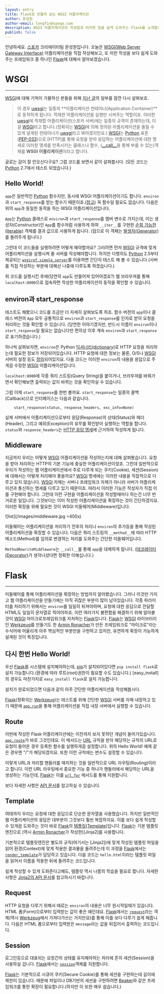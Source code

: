 ```yaml
---
layout: entry
title: Flask로 만들어 보는 WSGI 어플리케이션
author: 문성원
author-email: longfin@spoqa.com
description: WSGI 어플리케이션의 작성법과 이러한 일을 쉽게 도와주는 Flask를 소개합니다.
publish: false
---
```


안녕하세요. [스포카] 크리에이터팀 문성원입니다. 오늘은 [WSGI(Web Server Gateway Interface)][WSGI] 어플리케이션을 직접 작성해보고, 또 이런 작성을 보다 쉽게 도와주는 프레임워크 중 하나인 [Flask]에 대해서 알아보겠습니다.

# WSGI
---

[WSGI]에 대해 기억이 가물하신 분들을 위해 [지난 글](http://spoqa.github.com/2011/12/24/about-spoqa-server-stack.html)의 일부를 잠깐 다시 살펴보죠.

>이 경우 [uwsgi]는 일종의 **어플리케이션 컨테이너(Application Container)**로 동작하게 됩니다. 적재한 어플리케이션을 실행만 시켜주는 역할이죠. 이러한 [uwsgi]에 적재할 어플리케이션(스포카 서버)에는 일종의 규격이 존재하는데, 이걸 [WSGI]라고 합니다.(정확히는 [WSGI]에 의해 정의된 어플리케이션을 돌릴 수 있게 설계된 컨테이너가 [uwsgi]라고 봐야겠지만요.) [WSGI]는 [Python] 표준([PEP-033](http://www.python.org/dev/peps/pep-0333/))으로 [HTTP]를 통해 요청을 받아 응답하는 어플리케이션에 대한 명세로 이러한 명세를 만족시키는 클래스나 함수, ([\_\_call\_\_](http://docs.python.org/reference/datamodel.html#object.__call__)을 통해 부를 수 있는)객체를 **WSGI 어플리케이션**이라고 합니다.

글로는 감이 잘 안오신다구요? 그럼 코드를 보면서 같이 살펴봅시다. (모든 코드는 [Python] 2.7에서 테스트 되었습니다.)

## Hello World!

<script src="https://gist.github.com/1606034.js"> </script>

<code>app</code>은 일반적인 [Python] 함수지만, 동시에 WSGI 어플리케이션이기도 합니다. <code>environ</code>과 <code>start_response</code>를 받는 함수기 때문이죠.([참고](http://www.python.org/dev/peps/pep-0333/#the-application-framework-side)) 꼭 함수일 필요도 없습니다. 다음은 위의 <code>app</code>과 동일한 동작을 하는 WSGI 어플리케이션입니다.

<script src="https://gist.github.com/1606137.js"> </script>

<code>App</code>는 [Python] 클래스로 <code>environ</code>과 <code>start_response</code>를 멤버 변수로 가지는데, 이는 생성자(Constructor)인 <code>App</code>를 함수처럼 사용하게 하여 <code>\_\_iter\_\_</code>를 구현한 [순회 가능한(Iterable)][Iterable] 객체를 결과 값으로 사용하게 됩니다. (덤으로 이 객체는 [발생자(Generator)][Generator]를 돌려주게 됩니다.)

그런데 이 코드들을 실행하려면 어떻게 해야할까요? 그러려면 먼저 [WSGI] 규격에 맞게 어플리케이션을 실행시켜 줄 서버를 작성해야합니다. 하지만 다행히도 [Python] 2.5부터 제공되는 [<code>wsgiref.simple_server</code>][wsgiref.simple_server]를 이용하면 간단히 테스트 해 볼 수 있습니다.(서버를 직접 작성하는 부분에 대해선 나중에 다루도록 하겠습니다.) 

<script src="https://gist.github.com/1606870.js"> </script>

위 코드를 실행시킨 후에(당연히 <code>app</code>도 만들어져 있어야겠죠?) 웹 브라우져를 통해 <code>localhost:8000</code>으로 접속하면 작성한 어플리케이션의 동작을 확인할 수 있습니다.

## environ과 start_response

테스트도 해봤으니 코드를 조금만 더 자세히 살펴보도록 하죠. 함수 버젼의 <code>app</code>이나 클래스 버젼의 <code>App</code> 모두 공통적으로 <code>environ</code>과 <code>start\_response</code>를 인자로 받아 요청을 처리하는 것을 확인할 수 있습니다. (당연한 이야기겠지만, 반드시 이름이 <code>environ</code>이나 <code>start\_response</code>일 필요는 없습니다만 편의상 이후 계속 <code>environ</code>과 <code>start_response</code>로 표기하겠습니다.)

 하나씩 살펴보자면, <code>environ</code>은 Python [딕셔너리(dictionary)][Dictionary]로 HTTP 요청을 처리하는데 필요한 정보가 저장되어있습니다. HTTP 요청에 대한 정보는 물론, O/S나 [WSGI] 서버의 설정 등도 [정의](http://www.python.org/dev/peps/pep-0333/#environ-variables)되어있지요. 다음 코드는 이러한 <code>environ</code>의 내용을 응답으로 주게끔 수정한 [WSGI] 어플리케이션입니다.

<script src="https://gist.github.com/1615142.js"> </script>

<code>localhost:8000</code>에 각종 쿼리 스트링(Query String)을 붙이거나, 브라우져를 바꿔가면서 확인해보면 출력되는 값이 바뀌는 것을 확인하실 수 있습니다.

그럼 이제 <code>start\_response</code>를 한번 볼까요. <code>start\_response</code>는 일종의 콜백(Callback)으로 인터페이스는 다음과 같습니다.

        start_response(status, response_headers, exc_info=None) 

실제 서버에서 어플리케이션으로부터 응답(Response)의 상태(Status)와 헤더(Header), 그리고 예외(Exception)의 유무를 확인받아 실행하는 역할을 합니다. <code>status</code>와 <code>response_headers</code>는 [HTTP 응답 명세][RFC2616]에 근거하여 작성하게 됩니다.


## Middleware

지금까지 우리는 어떻게 [WSGI] 어플리케이션을 작성하는지에 대해 살펴봤습니다. 요청을 받아 처리하는 HTTP의 기본 기능에 충실한 어플리케이션이었죠. 그런데 일반적으로 우리가 작성하는 웹 어플리케이션에서 주로 다루게 되는 쿠키(Cookie), 세션(Session)에 대해서는 어떻게 처리해야 좋을까요? [WSGI] 명세에는 이러한 내용을 직접적으로 다루고 있지 않습니다. [WSGI] 자체는 서버나 프레임워크 자체가 아니라 서버가 어플리케이션과 통신하는 명세를 다루고 있기 때문이죠. 따라서 이러한 기능은 작성자가 직접 이를 구현해야 합니다. 그런데 이런 구현을 어플리케이션을 작성할때마다 하는건 너무 번거로운 일입니다. 그것보다는 이미 작성한 어플리케이션을 확장하는 것이 간단하겠지요. 이러한 확장을 위해 필요한 것이 WSGI 미들웨어(Middleware)입니다. 

![list](/images/middleware.jpg =400x)

미들웨어는 어플리케이션을 처리하기 전후의 처리나 <code>environ</code>의 추가등을 통해 작성된 어플리케이션을 확장할 수 있습니다. 다음은 쿼리 스트링의 <code>\_\_method\_\_</code>에 따라 HTTP 메소드(Method)를 임의로 변경하는 처리를 도와주는 간단한 미들웨어입니다.

<script src="https://gist.github.com/1616103.js"> </script>

<code>MethodRewriteMiddleware</code>는 <code>\_\_call\_\_</code>를 통해 <code>app</code>을 대체하게 됩니다. ([데코레이터(Decorator)][Decorator]가 생각나셨다면 정확한 이해십니다.)

# Flask
---

미들웨어를 통해 어플리케이션을 확장하는 방법까지 알아봤습니다. 그러나 이것만 가지고 웹 어플리케이션을 만들기에는 아직 귀찮은 부분이 많이 남아있습니다. 각종 파라미터를 처리하기 위해서는 <code>environ</code>를 일일히 뒤져야하며, 요청에 대한 응답으로 전달할 HTML도 일일히 문자열로 적어야하죠. 이런 여러가지 불편함을 해결하기 위해 알아볼 것이 [WSGI] 마이크로프레임워크를 자처하는 [Flask]입니다. [Flask]는 [WSGI] 라이브러리인 [Werkzeug]를 만들기도 한 [Armin Ronacher]가 만든 프레임워크로 "마이크로"라는 수식어에 어울리게 아주 핵심적인 부분만을 구현하고 있지만, 유연하게 확장이 가능하게 설계된 것이 특징입니다.

## 다시 한번 Hello World!

우선 [Flask]를 시스템에 설치해야하는데, [pip]가 설치되어있다면 <code>pip install flask</code>로 설치 가능합니다.(환경에 따라 루트(root)권한이 필요할 수도 있습니다.) [easy_install]의 경우도 마찬가지로 <code>easy\_install flask</code>로 설치 가능합니다.

설치가 완료되었으면 다음과 같이 아주 간단한 어플리케이션을 작성해봅시다.

<script src="https://gist.github.com/1616212.js"> </script>

[Flask]\(정확히는 [Werkzeug]\)는 테스트를 위해 간단한 [WSGI] 서버를 자체 내장하고 있기 때문에 [<code>app.run</code>](http://flask.pocoo.org/docs/api/#flask.Flask.run)을 통해 어플리케이션을 직접 내장 서버에서 실행할 수 있습니다.

## Route

이번에 작성한 Flask 어플리케이션에는 이전까지 보지 못하던 개념이 들어가있습니다. [<code>app.route</code>](http://flask.pocoo.org/docs/api/#flask.Flask.route)가 바로 그것인데요. 이 메서드는 [URL] 규칙을 받아 해당하는 규칙의 URL로 요청이 들어온 경우 등록한 함수를 실행하게끔 설정합니다. 위의 Hello World! 예제 같은 경우엔 "/"가 해당되겠지요. 또한 이런 규칙에는 변수도 설정할 수 있습니다.

<script src="https://gist.github.com/1616249.js"> </script>

이렇게 URL과 처리할 핸들러를 매치하는 것을 일반적으로 URL 라우팅(Routing)이라고 합니다. 이런 URL 라우팅에서 중요한 기능 중 하나가 핸들러에서 해당하는 URL을 생성하는 기능인데, [Flask]는 이를 [<code>url_for</code>](http://flask.pocoo.org/docs/api/#flask.url_for) 메서드를 통해 지원합니다.

<script src="https://gist.github.com/1616290.js"> </script>

보다 자세한 사항은 [API 문서](http://flask.pocoo.org/docs/api/#url-route-registrations)를 참고하실 수 있습니다.

## Template

여태까지 우리는 요청에 대한 응답으로 단순한 문자열을 사용했습니다. 하지만 일반적인 웹 어플리케이션의 응답은 대부분이 그것보다 훨씬 복잡하지요. 이를 보다 쉽게 작성할 수 있게끔 도와주는 것이 바로 [Flask]의 [템플릿(Template)](http://flask.pocoo.org/docs/templating/)입니다. [Flask]는 기본 템플릿 엔진으로 (역시 [Armin Ronacher]가 작성한)[Jinja2]를 사용합니다.

기본적으로 템플릿엔진은 별도의 규칙(여기서는 [Jinja2])에 맞게 작성된 템플릿 파일을 읽어 환경(Context)에 맞게 적용한 결과물을 돌려주는데 이 과정을 [Flask]에서는 [<code>render_template</code>]()가 담당하고 있습니다. 다음 코드는 <code>hello.html</code>이라는 템플릿 파일을 읽어서 이름을 적용한 뒤에 돌려주는 코드입니다.

<script src="https://gist.github.com/1616379.js"> </script>

쉽게 작성할 수 있게 도와준다고해도, 템플릿 역시 나름의 학습을 필요로 합니다. 자세한 사항은 [Jinja2의 API 문서](http://jinja.pocoo.org/docs/api/)를 참고하시기 바랍니다.

## Request

HTTP 요청을 다루기 위해서 때로는 <code>environ</code>의 내용은 너무 원시적일때가 있습니다. HTML 폼(Form)으로부터 입력받는 값이 좋은 예인데요. [Flask]에서는 [<code>request</code>](http://flask.pocoo.org/docs/api/#flask.request)라는 객체\(역시 [Werkzeug]에서 가져다가쓰는 거지만요\)를 통해 이를 보다 다루기 쉽게 해줍니다. 다음은 HTML 폼으로부터 입력받은 <code>message</code>라는 값을 뒤집어서 출력하는 코드입니다.

<script src="https://gist.github.com/1616333.js"> </script>


## Session

로그인등으로 대표되는 요청간의 상태를 유지해야하는 처리에 흔히 세션(Session)을 사용하실 겁니다. [Flask]에서는 [<code>session</code>](http://flask.pocoo.org/docs/api/#flask.session)객체를 지원합니다. 

<script src="https://gist.github.com/1616353.js"> </script>

[Flask]는 기본적으로 시큐어 쿠키(Secure Cookie)를 통해 세션을 구현하는데 길이에 제한이 있습니다. 때문에 파일이나 DB기반의 세션을 구현하려면 [Beaker]와 같은 프레임워크를 통한 확장이 필요합니다.(하지만 이 또한 매우 쉽습니다.)


[스포카]: http://spoqa.com
[WSGI]: http://www.wsgi.org/en/latest/index.html
[Flask]: http://flask.pocoo.org
[uwsgi]: http://projects.unbit.it/uwsgi
[Python]: http://python.org/
[Iterable]: http://docs.python.org/glossary.html#term-iterable
[Generator]: http://docs.python.org/glossary.html#term-generator
[wsgiref.simple_server]: http://docs.python.org/library/wsgiref.html#module-wsgiref.simple_server
[Dictionary]: http://docs.python.org/library/stdtypes.html#typesmapping
[RFC2616]: http://tools.ietf.org/html/rfc2616
[Decorator]: http://www.python.org/dev/peps/pep-0318/
[Werkzeug]: http://werkzeug.pocoo.org/
[Armin Ronacher]: http://lucumr.pocoo.org/about/
[pip]: http://pypi.python.org/pypi/pip
[URL]: http://ko.wikipedia.org/wiki/URL
[Beaker]: http://beaker.readthedocs.org/en/latest/index.html
